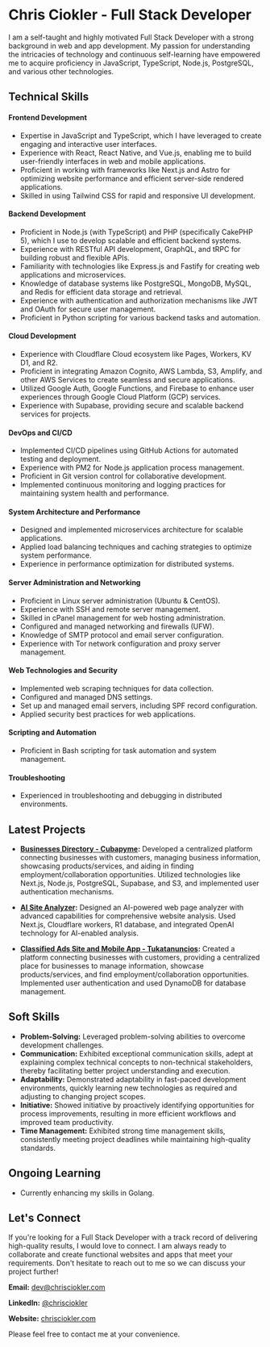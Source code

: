 

# Chris Ciokler - Full Stack Developer


I am a self-taught and highly motivated Full Stack Developer with a strong background in web and app development. My passion for understanding the intricacies of technology and continuous self-learning have empowered me to acquire proficiency in JavaScript, TypeScript, Node.js, PostgreSQL, and various other technologies.

## **Technical Skills**

#### **Frontend Development**
- Expertise in JavaScript and TypeScript, which I have leveraged to create engaging and interactive user interfaces.
- Experience with React, React Native, and Vue.js, enabling me to build user-friendly interfaces in web and mobile applications.
- Proficient in working with frameworks like Next.js and Astro for optimizing website performance and efficient server-side rendered applications.
- Skilled in using Tailwind CSS for rapid and responsive UI development.

#### **Backend Development**
- Proficient in Node.js (with TypeScript) and PHP (specifically CakePHP 5), which I use to develop scalable and efficient backend systems.
- Experience with RESTful API development, GraphQL, and tRPC for building robust and flexible APIs.
- Familiarity with technologies like Express.js and Fastify for creating web applications and microservices.
- Knowledge of database systems like PostgreSQL, MongoDB, MySQL, and Redis for efficient data storage and retrieval.
- Experience with authentication and authorization mechanisms like JWT and OAuth for secure user management.
- Proficient in Python scripting for various backend tasks and automation.

#### **Cloud Development**
- Experience with Cloudflare Cloud ecosystem like Pages, Workers, KV D1, and R2.
- Proficient in integrating Amazon Cognito, AWS Lambda, S3, Amplify, and other AWS Services to create seamless and secure applications.
- Utilized Google Auth, Google Functions, and Firebase to enhance user experiences through Google Cloud Platform (GCP) services.
- Experience with Supabase, providing secure and scalable backend services for projects.

#### **DevOps and CI/CD**
- Implemented CI/CD pipelines using GitHub Actions for automated testing and deployment.
- Experience with PM2 for Node.js application process management.
- Proficient in Git version control for collaborative development.
- Implemented continuous monitoring and logging practices for maintaining system health and performance.

#### **System Architecture and Performance**
- Designed and implemented microservices architecture for scalable applications.
- Applied load balancing techniques and caching strategies to optimize system performance.
- Experience in performance optimization for distributed systems.

#### **Server Administration and Networking**
- Proficient in Linux server administration (Ubuntu & CentOS).
- Experience with SSH and remote server management.
- Skilled in cPanel management for web hosting administration.
- Configured and managed networking and firewalls (UFW).
- Knowledge of SMTP protocol and email server configuration.
- Experience with Tor network configuration and proxy server management.

#### **Web Technologies and Security**
- Implemented web scraping techniques for data collection.
- Configured and managed DNS settings.
- Set up and managed email servers, including SPF record configuration.
- Applied security best practices for web applications.

#### **Scripting and Automation**
- Proficient in Bash scripting for task automation and system management.

#### **Troubleshooting**
- Experienced in troubleshooting and debugging in distributed environments.

## **Latest Projects**

- **[Businesses Directory - Cubapyme](https://cubapyme.com):** Developed a centralized platform connecting businesses with customers, managing business information, showcasing products/services, and aiding in finding employment/collaboration opportunities. Utilized technologies like Next.js, Node.js, PostgreSQL, Supabase, and S3, and implemented user authentication mechanisms.
    
- **[AI Site Analyzer](https://aiwebpageanalyzer.com):** Designed an AI-powered web page analyzer with advanced capabilities for comprehensive website analysis. Used Next.js, Cloudflare workers, R1 database, and integrated OpenAI technology for AI-enabled analysis.
    
- **[Classified Ads Site and Mobile App - Tukatanuncios](https://tukattanuncios.com):** Created a platform connecting businesses with customers, providing a centralized place for businesses to manage information, showcase products/services, and find employment/collaboration opportunities. Implemented user authentication and used DynamoDB for database management.

## **Soft Skills**

- **Problem-Solving:** Leveraged problem-solving abilities to overcome development challenges. 
- **Communication:** Exhibited exceptional communication skills, adept at explaining complex technical concepts to non-technical stakeholders, thereby facilitating better project understanding and execution.
- **Adaptability:** Demonstrated adaptability in fast-paced development environments, quickly learning new technologies as required and adjusting to changing project scopes.
- **Initiative:** Showed initiative by proactively identifying opportunities for process improvements, resulting in more efficient workflows and improved team productivity.
- **Time Management:** Exhibited strong time management skills, consistently meeting project deadlines while maintaining high-quality standards.

## **Ongoing Learning**

- Currently enhancing my skills in Golang.

## **Let's Connect**

If you're looking for a Full Stack Developer with a track record of delivering high-quality results, I would love to connect. I am always ready to collaborate and create functional websites and apps that meet your requirements. Don't hesitate to reach out to me so we can discuss your project further!

**Email:** [dev@chrisciokler.com](mailto:dev@chrisciokler.com)

**LinkedIn:** [@chrisciokler](https://www.linkedin.com/in/chris-ciokler-5553a41a7/)

**Website:** [chrisciokler.com](https://www.chrisciokler.com)

Please feel free to contact me at your convenience.

